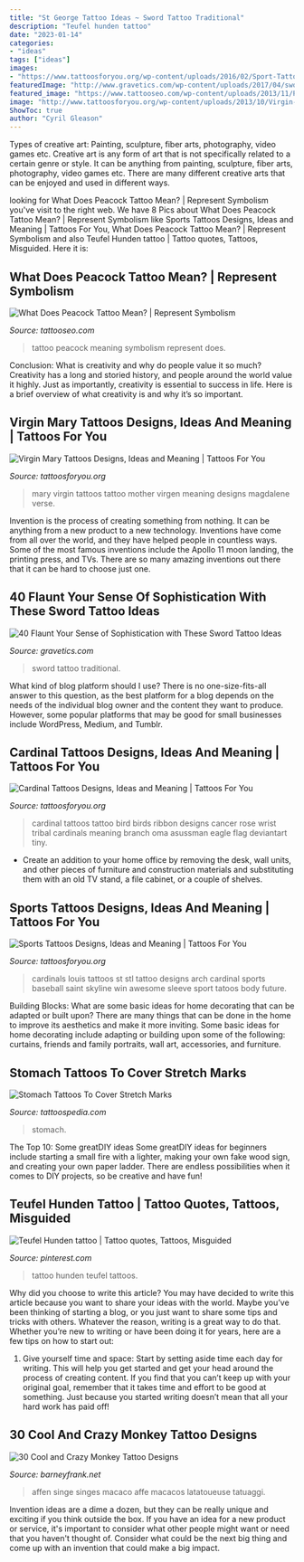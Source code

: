 ```yaml
---
title: "St George Tattoo Ideas ~ Sword Tattoo Traditional"
description: "Teufel hunden tattoo"
date: "2023-01-14"
categories:
- "ideas"
tags: ["ideas"]
images:
- "https://www.tattoosforyou.org/wp-content/uploads/2016/02/Sport-Tattoos.jpg"
featuredImage: "http://www.gravetics.com/wp-content/uploads/2017/04/swordtattoo-classictattoo-tradition-traditional.jpg"
featured_image: "https://www.tattooseo.com/wp-content/uploads/2013/11/Peacock-Tattoo-Meaning-4.jpg"
image: "http://www.tattoosforyou.org/wp-content/uploads/2013/10/Virgin-Mary-Tattoos-Pictures-700x1024.jpg"
ShowToc: true
author: "Cyril Gleason"
---
```



Types of creative art: Painting, sculpture, fiber arts, photography, video games etc.
Creative art is any form of art that is not specifically related to a certain genre or style. It can be anything from painting, sculpture, fiber arts, photography, video games etc. There are many different creative arts that can be enjoyed and used in different ways.

	

		
looking for What Does Peacock Tattoo Mean? | Represent Symbolism you've visit to the right web. We have 8 Pics about What Does Peacock Tattoo Mean? | Represent Symbolism like Sports Tattoos Designs, Ideas and Meaning | Tattoos For You, What Does Peacock Tattoo Mean? | Represent Symbolism and also Teufel Hunden tattoo | Tattoo quotes, Tattoos, Misguided. Here it is:
		
    
## What Does Peacock Tattoo Mean? | Represent Symbolism

<img loading=lazy src="https://www.tattooseo.com/wp-content/uploads/2013/11/Peacock-Tattoo-Meaning-4.jpg" onerror="this.onerror=null;this.src='https://tse4.mm.bing.net/th?id=OIP.9r4lWuKA3IWF8fE2YNqjwAAAAA&amp;pid=15.1';" alt="What Does Peacock Tattoo Mean? | Represent Symbolism">

_Source: tattooseo.com_

>tattoo peacock meaning symbolism represent does. 

	

Conclusion: What is creativity and why do people value it so much?
Creativity has a long and storied history, and people around the world value it highly. Just as importantly, creativity is essential to success in life. Here is a brief overview of what creativity is and why it’s so important.

    
## Virgin Mary Tattoos Designs, Ideas And Meaning | Tattoos For You

<img loading=lazy src="http://www.tattoosforyou.org/wp-content/uploads/2013/10/Virgin-Mary-Tattoos-Pictures-700x1024.jpg" onerror="this.onerror=null;this.src='https://tse1.mm.bing.net/th?id=OIP.nsi3ljhbNY5E21TYWhuTXQHaK1&amp;pid=15.1';" alt="Virgin Mary Tattoos Designs, Ideas and Meaning | Tattoos For You">

_Source: tattoosforyou.org_

>mary virgin tattoos tattoo mother virgen meaning designs magdalene verse. 

	

Invention is the process of creating something from nothing. It can be anything from a new product to a new technology. Inventions have come from all over the world, and they have helped people in countless ways. Some of the most famous inventions include the Apollo 11 moon landing, the printing press, and TVs. There are so many amazing inventions out there that it can be hard to choose just one.

    
## 40 Flaunt Your Sense Of Sophistication With These Sword Tattoo Ideas

<img loading=lazy src="http://www.gravetics.com/wp-content/uploads/2017/04/swordtattoo-classictattoo-tradition-traditional.jpg" onerror="this.onerror=null;this.src='https://tse1.mm.bing.net/th?id=OIP.606V4pbEnRcFLTghPga0jgHaHa&amp;pid=15.1';" alt="40 Flaunt Your Sense of Sophistication with These Sword Tattoo Ideas">

_Source: gravetics.com_

>sword tattoo traditional. 

	

What kind of blog platform should I use?
There is no one-size-fits-all answer to this question, as the best platform for a blog depends on the needs of the individual blog owner and the content they want to produce. However, some popular platforms that may be good for small businesses include WordPress, Medium, and Tumblr.

    
## Cardinal Tattoos Designs, Ideas And Meaning | Tattoos For You

<img loading=lazy src="https://www.tattoosforyou.org/wp-content/uploads/2016/05/Cardinal-Tattoo.jpg" onerror="this.onerror=null;this.src='https://tse2.mm.bing.net/th?id=OIP.cY3smDGC7HBcaFs4Fi58YgHaHp&amp;pid=15.1';" alt="Cardinal Tattoos Designs, Ideas and Meaning | Tattoos For You">

_Source: tattoosforyou.org_

>cardinal tattoos tattoo bird birds ribbon designs cancer rose wrist tribal cardinals meaning branch oma asussman eagle flag deviantart tiny. 

	

- Create an addition to your home office by removing the desk, wall units, and other pieces of furniture and construction materials and substituting them with an old TV stand, a file cabinet, or a couple of shelves.

    
## Sports Tattoos Designs, Ideas And Meaning | Tattoos For You

<img loading=lazy src="https://www.tattoosforyou.org/wp-content/uploads/2016/02/Sport-Tattoos.jpg" onerror="this.onerror=null;this.src='https://tse3.mm.bing.net/th?id=OIP.CcHWm9iWKYX1corvpVY_OQHaIl&amp;pid=15.1';" alt="Sports Tattoos Designs, Ideas and Meaning | Tattoos For You">

_Source: tattoosforyou.org_

>cardinals louis tattoos st stl tattoo designs arch cardinal sports baseball saint skyline win awesome sleeve sport tatoos body future. 

	

Building Blocks: What are some basic ideas for home decorating that can be adapted or built upon?
There are many things that can be done in the home to improve its aesthetics and make it more inviting. Some basic ideas for home decorating include adapting or building upon some of the following: curtains, friends and family portraits, wall art, accessories, and furniture.

    
## Stomach Tattoos To Cover Stretch Marks

<img loading=lazy src="https://tattoospedia.com/wp-content/uploads/2016/03/Stomach-Tattoos-To-Cover-Stretch-Marks-1716-496x372.jpg" onerror="this.onerror=null;this.src='https://tse2.mm.bing.net/th?id=OIP.acfLzDiWnklgfezBDHQZ9wHaFj&amp;pid=15.1';" alt="Stomach Tattoos To Cover Stretch Marks">

_Source: tattoospedia.com_

>stomach. 

	

The Top 10: Some greatDIY ideas
Some greatDIY ideas for beginners include starting a small fire with a lighter, making your own fake wood sign, and creating your own paper ladder. There are endless possibilities when it comes to DIY projects, so be creative and have fun!

    
## Teufel Hunden Tattoo | Tattoo Quotes, Tattoos, Misguided

<img loading=lazy src="https://i.pinimg.com/736x/29/4d/02/294d021b3a9e1e500197727519a6aa3f.jpg" onerror="this.onerror=null;this.src='https://tse4.mm.bing.net/th?id=OIP.elGcM7Fm1r5yvAClduWiGQHaNQ&amp;pid=15.1';" alt="Teufel Hunden tattoo | Tattoo quotes, Tattoos, Misguided">

_Source: pinterest.com_

>tattoo hunden teufel tattoos. 

	

Why did you choose to write this article?
You may have decided to write this article because you want to share your ideas with the world. Maybe you’ve been thinking of starting a blog, or you just want to share some tips and tricks with others. Whatever the reason, writing is a great way to do that. Whether you’re new to writing or have been doing it for years, here are a few tips on how to start out:
1. Give yourself time and space: Start by setting aside time each day for writing. This will help you get started and get your head around the process of creating content. If you find that you can’t keep up with your original goal, remember that it takes time and effort to be good at something. Just because you started writing doesn’t mean that all your hard work has paid off!


    
## 30 Cool And Crazy Monkey Tattoo Designs

<img loading=lazy src="http://www.barneyfrank.net/wp-content/uploads/2014/01/monkey-tattoo-06.jpg" onerror="this.onerror=null;this.src='https://tse2.mm.bing.net/th?id=OIP.q7Hz4HWQSYVOY0NCmokuCwHaMw&amp;pid=15.1';" alt="30 Cool and Crazy Monkey Tattoo Designs">

_Source: barneyfrank.net_

>affen singe singes macaco affe macacos latatoueuse tatuaggi. 

	

Invention ideas are a dime a dozen, but they can be really unique and exciting if you think outside the box. If you have an idea for a new product or service, it's important to consider what other people might want or need that you haven't thought of. Consider what could be the next big thing and come up with an invention that could make a big impact.

